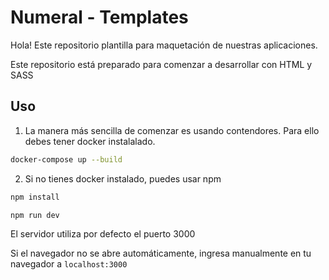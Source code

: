 # Numeral - Templates

Hola! Este repositorio plantilla para maquetación de nuestras aplicaciones.

Este repositorio está preparado para comenzar a desarrollar con HTML y SASS

## Uso

1. La manera más sencilla de comenzar es usando contendores. Para ello debes tener docker instalalado.
  
```bash
docker-compose up --build
```

2. Si no tienes docker instalado, puedes usar npm

```bash
npm install
```

```bash
npm run dev
```

El servidor utiliza por defecto el puerto 3000

Si el navegador no se abre automáticamente, ingresa manualmente en tu navegador a `localhost:3000`
